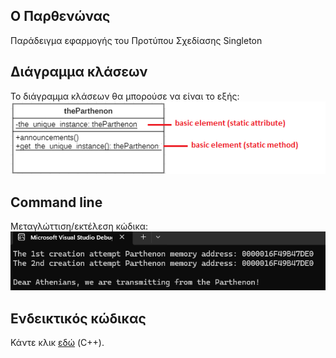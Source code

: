 ## Ο Παρθενώνας
Παράδειγμα εφαρμογής του Προτύπου Σχεδίασης Singleton
<br>

## Διάγραμμα κλάσεων
Το διάγραμμα κλάσεων θα μπορούσε να είναι το εξής:
<br>
![Διάγραμμα κλάσεων (εκτεταμένο)](../img/theParthenon_singleton6.png)
<br>

## Command line
Μεταγλώττιση/εκτέλεση κώδικα:
<br>
![Command Line](../img/cli_singleton.png)
<br>

## Ενδεικτικός κώδικας
Κάντε κλικ [εδώ](./source_code) (C++).
